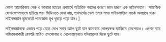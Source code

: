 কোপা আমেরিকায় পেরু ও কানাডা ম্যাচের প্রথমার্ধে অতিরিক্ত গরমের কারণে জ্ঞান হারান এক লাইনসম্যান। সামাজিক যোগাযোগমাধ্যমে ছড়িয়ে পড়া ভিডিওতে দেখা যায়, প্রথমার্ধের খেলা চলার সময় সাইডলাইনে সতর্ক অবস্থানে থাকা লাইনসম্যান হুমবের্তো পানজোজ মুখ থুবড়ে পড়ে যান।\]

লাইনসম্যানকে এভাবে পড়ে যেতে দেখে সবার আগে ছুটে যান কানাডার গোলরক্ষক ম্যাক্সিমে ক্রেপেয়াও। এরপর ম্যাচ পরিচালনাকারী রেফারি মারিও এসকোবার ও খেলোয়াড়েরাও ঘটনাস্থলের দিকে ছুটে যান।

